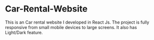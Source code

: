 # Car-Rental-Website
This is an Car rental website I developed in React Js. The project is fully responsive from small mobile devices to large screens. It also has Light/Dark feature.
